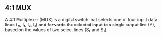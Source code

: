 ## 4:1 MUX
A 4:1 Multiplexer (MUX) is a digital switch that selects one of four input data lines (I₀, I₁, I₂, I₃) and forwards the selected input to a single output line (Y), based on the values of two select lines (S₀ and S₁).
